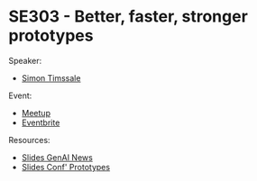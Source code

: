 
# SE303 - Better, faster, stronger prototypes

Speaker:
- [Simon Timssale](https://www.linkedin.com/in/simon-timssale-bourrioux-746a1aa5/)

Event:
- [Meetup](https://www.meetup.com/generative-ai-nantes/events/304148545/)
- [Eventbrite](https://www.eventbrite.com/e/s3e3-better-faster-stronger-prototypes-appels-doffres-visuels-tickets-1055594554729)

Resources:
- [Slides GenAI News](./genai-news.pdf)
- [Slides Conf' Prototypes](./prototypes.pdf)
